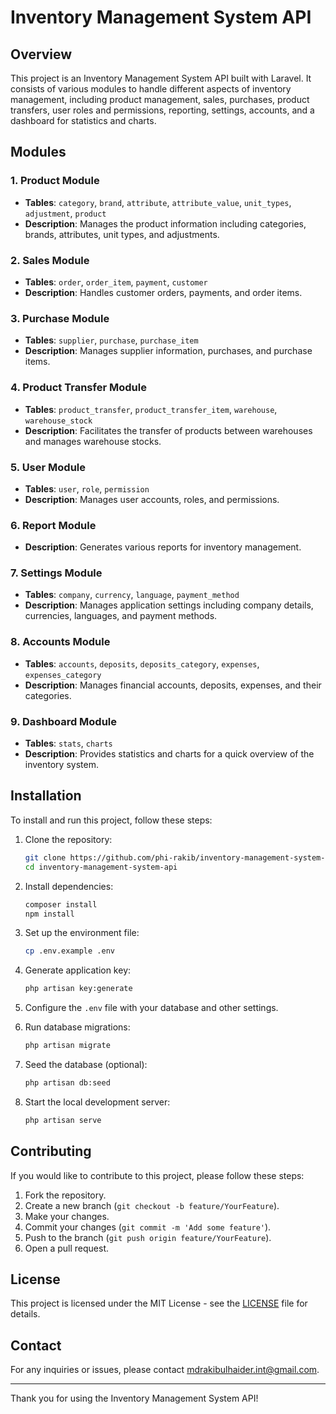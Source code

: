 # Inventory Management System API

## Overview

This project is an Inventory Management System API built with Laravel. It consists of various modules to handle different aspects of inventory management, including product management, sales, purchases, product transfers, user roles and permissions, reporting, settings, accounts, and a dashboard for statistics and charts.

## Modules

### 1. Product Module
- **Tables**: `category`, `brand`, `attribute`, `attribute_value`, `unit_types`, `adjustment`, `product`
- **Description**: Manages the product information including categories, brands, attributes, unit types, and adjustments.

### 2. Sales Module
- **Tables**: `order`, `order_item`, `payment`, `customer`
- **Description**: Handles customer orders, payments, and order items.

### 3. Purchase Module
- **Tables**: `supplier`, `purchase`, `purchase_item`
- **Description**: Manages supplier information, purchases, and purchase items.

### 4. Product Transfer Module
- **Tables**: `product_transfer`, `product_transfer_item`, `warehouse`, `warehouse_stock`
- **Description**: Facilitates the transfer of products between warehouses and manages warehouse stocks.

### 5. User Module
- **Tables**: `user`, `role`, `permission`
- **Description**: Manages user accounts, roles, and permissions.

### 6. Report Module
- **Description**: Generates various reports for inventory management.

### 7. Settings Module
- **Tables**: `company`, `currency`, `language`, `payment_method`
- **Description**: Manages application settings including company details, currencies, languages, and payment methods.

### 8. Accounts Module
- **Tables**: `accounts`, `deposits`, `deposits_category`, `expenses`, `expenses_category`
- **Description**: Manages financial accounts, deposits, expenses, and their categories.

### 9. Dashboard Module
- **Tables**: `stats`, `charts`
- **Description**: Provides statistics and charts for a quick overview of the inventory system.

## Installation

To install and run this project, follow these steps:

1. Clone the repository:
    ```sh
    git clone https://github.com/phi-rakib/inventory-management-system-api.git
    cd inventory-management-system-api
    ```

2. Install dependencies:
    ```sh
    composer install
    npm install
    ```

3. Set up the environment file:
    ```sh
    cp .env.example .env
    ```

4. Generate application key:
    ```sh
    php artisan key:generate
    ```

5. Configure the `.env` file with your database and other settings.

6. Run database migrations:
    ```sh
    php artisan migrate
    ```

7. Seed the database (optional):
    ```sh
    php artisan db:seed
    ```

8. Start the local development server:
    ```sh
    php artisan serve
    ```

## Contributing

If you would like to contribute to this project, please follow these steps:

1. Fork the repository.
2. Create a new branch (`git checkout -b feature/YourFeature`).
3. Make your changes.
4. Commit your changes (`git commit -m 'Add some feature'`).
5. Push to the branch (`git push origin feature/YourFeature`).
6. Open a pull request.

## License

This project is licensed under the MIT License - see the [LICENSE](LICENSE) file for details.

## Contact

For any inquiries or issues, please contact [mdrakibulhaider.int@gmail.com](mailto:mdrakibulhaider.int@gmail.com).

---

Thank you for using the Inventory Management System API!
